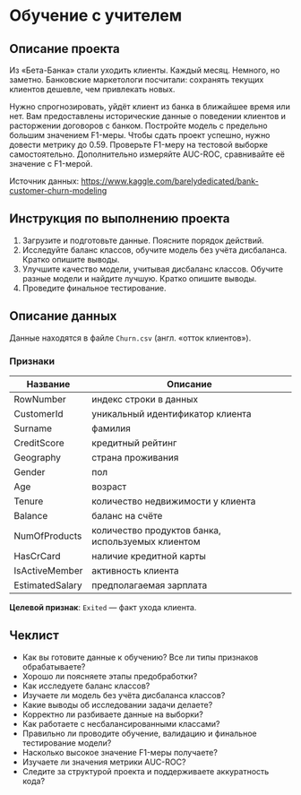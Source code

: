 # Обучение с учителем

## Описание проекта

Из «Бета-Банка» стали уходить клиенты. Каждый месяц. Немного, но заметно. Банковские маркетологи посчитали: сохранять текущих клиентов дешевле, чем привлекать новых.

Нужно спрогнозировать, уйдёт клиент из банка в ближайшее время или нет. Вам предоставлены исторические данные о поведении клиентов и расторжении договоров с банком.
Постройте модель с предельно большим значением F1-меры. Чтобы сдать проект успешно, нужно довести метрику до 0.59. Проверьте F1-меру на тестовой выборке самостоятельно.
Дополнительно измеряйте AUC-ROC, сравнивайте её значение с F1-мерой.

Источник данных: https://www.kaggle.com/barelydedicated/bank-customer-churn-modeling

## Инструкция по выполнению проекта

1. Загрузите и подготовьте данные. Поясните порядок действий.
2. Исследуйте баланс классов, обучите модель без учёта дисбаланса. Кратко опишите выводы.
3. Улучшите качество модели, учитывая дисбаланс классов. Обучите разные модели и найдите лучшую. Кратко опишите выводы.
4. Проведите финальное тестирование.

## Описание данных

Данные находятся в файле `Churn.csv` (англ. «отток клиентов»).

### Признаки

| Название        | Описание                                          |
|-----------------|---------------------------------------------------|
| RowNumber       | индекс строки в данных                            |
| CustomerId      | уникальный идентификатор клиента                  |
| Surname         | фамилия                                           |
| CreditScore     | кредитный рейтинг                                 |
| Geography       | страна проживания                                 |
| Gender          | пол                                               |
| Age             | возраст                                           |
| Tenure          | количество недвижимости у клиента                 |
| Balance         | баланс на счёте                                   |
| NumOfProducts   | количество продуктов банка, используемых клиентом |
| HasCrCard       | наличие кредитной карты                           |
| IsActiveMember  | активность клиента                                |
| EstimatedSalary | предполагаемая зарплата                           |

**Целевой признак**: `Exited` — факт ухода клиента.

## Чеклист

- Как вы готовите данные к обучению? Все ли типы признаков обрабатываете?
- Хорошо ли поясняете этапы предобработки?
- Как исследуете баланс классов?
- Изучаете ли модель без учёта дисбаланса классов?
- Какие выводы об исследовании задачи делаете?
- Корректно ли разбиваете данные на выборки?
- Как работаете с несбалансированными классами?
- Правильно ли проводите обучение, валидацию и финальное тестирование модели?
- Насколько высокое значение F1-меры получаете?
- Изучаете ли значения метрики AUC-ROC?
- Следите за структурой проекта и поддерживаете аккуратность кода?
